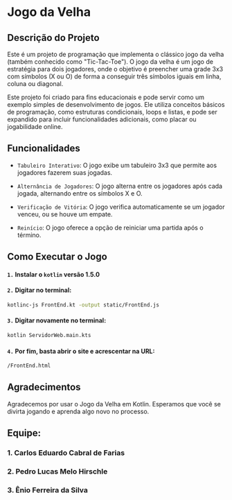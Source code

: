 # Jogo da Velha
## Descrição do Projeto
Este é um projeto de programação que implementa o clássico jogo da velha (também conhecido como "Tic-Tac-Toe"). O jogo da velha é um jogo de estratégia para dois jogadores, onde o objetivo é preencher uma grade 3x3 com símbolos (X ou O) de forma a conseguir três símbolos iguais em linha, coluna ou diagonal.

Este projeto foi criado para fins educacionais e pode servir como um exemplo simples de desenvolvimento de jogos. Ele utiliza conceitos básicos de programação, como estruturas condicionais, loops e listas, e pode ser expandido para incluir funcionalidades adicionais, como placar ou jogabilidade online.
## Funcionalidades
- `Tabuleiro Interativo`: O jogo exibe um tabuleiro 3x3 que permite aos jogadores fazerem suas jogadas.

- `Alternância de Jogadores`: O jogo alterna entre os jogadores após cada jogada, alternando entre os símbolos X e O.

- `Verificação de Vitória`: O jogo verifica automaticamente se um jogador venceu, ou se houve um empate.

- `Reinício`: O jogo oferece a opção de reiniciar uma partida após o término.

## Como Executar o Jogo
#### `1.` Instalar o `kotlin` versão 1.5.0
#### `2.` Digitar no terminal:
```sh
kotlinc-js FrontEnd.kt -output static/FrontEnd.js
```
#### `3.` Digitar novamente no terminal:
```sh
kotlin ServidorWeb.main.kts
```
#### `4.` Por fim, basta abrir o site e acrescentar na URL:
```sh
/FrontEnd.html
```
## Agradecimentos
Agradecemos por usar o Jogo da Velha em Kotlin. Esperamos que você se divirta jogando e aprenda algo novo no processo.
## Equipe:
### 1. Carlos Eduardo Cabral de Farias
### 2. Pedro Lucas Melo Hirschle
### 3. Ênio Ferreira da Silva

